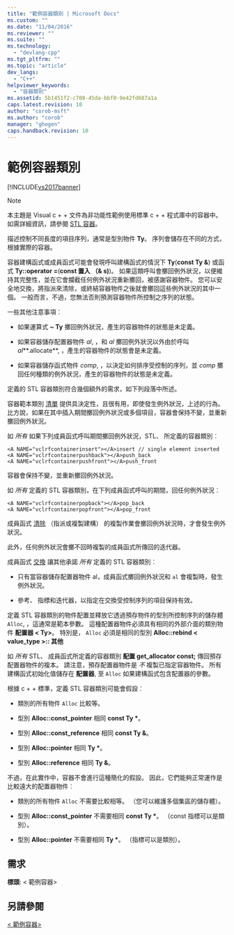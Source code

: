 ```yaml
---
title: "範例容器類別 | Microsoft Docs"
ms.custom: ""
ms.date: "11/04/2016"
ms.reviewer: ""
ms.suite: ""
ms.technology: 
  - "devlang-cpp"
ms.tgt_pltfrm: ""
ms.topic: "article"
dev_langs: 
  - "C++"
helpviewer_keywords: 
  - "容器類別"
ms.assetid: 5b1451f2-c708-45da-bbf0-9e42fd687a1a
caps.latest.revision: 10
author: "corob-msft"
ms.author: "corob"
manager: "ghogen"
caps.handback.revision: 10
---
```

# 範例容器類別
[!INCLUDE[vs2017banner](../assembler/inline/includes/vs2017banner.md)]

> [!NOTE]
>  本主題是 Visual c + + 文件為非功能性範例使用標準 c + + 程式庫中的容器中。 如需詳細資訊，請參閱 [STL 容器](../standard-library/stl-containers.md)。  
  
 描述控制不同長度的項目序列，通常是型別物件 **Ty**。 序列會儲存在不同的方式，根據實際的容器。  
  
 容器建構函式或成員函式可能會發現呼叫建構函式的情況下 **Ty**(**const Ty &**) 或函式 **Ty::operator =**(**const 置入 （& s)**)。 如果這類呼叫會擲回例外狀況，以便維持其完整性，並在它會攔截任何例外狀況重新擲回，被感謝容器物件。 您可以安全地交換，將指派來清除，或終結容器物件之後就會擲回這些例外狀況的其中一個。 一般而言，不過，您無法否則預測容器物件所控制之序列的狀態。  
  
 一些其他注意事項︰  
  
-   如果運算式 **~ Ty** 擲回例外狀況，產生的容器物件的狀態是未定義。  
  
-   如果容器儲存配置器物件 *al*, ，和 *al* 擲回例外狀況以外由於呼叫 *al***.allocate**, ，產生的容器物件的狀態會是未定義。  
  
-   如果容器儲存函式物件 *comp*, ，以決定如何排序受控制的序列，並 *comp* 擲回任何種類的例外狀況，產生的容器物件的狀態是未定義。  
  
 定義的 STL 容器類別符合幾個額外的需求，如下列段落中所述。  
  
 容器範本類別 [清單](../standard-library/list-class.md) 提供具決定性，且很有用，即使發生例外狀況，上述的行為。 比方說，如果在其中插入期間擲回例外狀況或多個項目，容器會保持不變，並重新擲回例外狀況。  
  
 如 *所有* 如果下列成員函式呼叫期間擲回例外狀況，STL、 所定義的容器類別︰  
  
```  
<A NAME="vclrfcontainerinsert"></A>insert // single element inserted  
<A NAME="vclrfcontainerpushback"></A>push_back  
<A NAME="vclrfcontainerpushfront"></A>push_front  
```  
  
 容器會保持不變，並重新擲回例外狀況。  
  
 如 *所有* 定義的 STL 容器類別，在下列成員函式呼叫的期間，回任何例外狀況︰  
  
```  
<A NAME="vclrfcontainerpopback"></A>pop_back  
<A NAME="vclrfcontainerpopfront"></A>pop_front  
```  
  
 成員函式 [清除](../standard-library/container-class-erase.md) （指派或複製建構） 的複製作業會擲回例外狀況時，才會發生例外狀況。  
  
 此外，任何例外狀況會擲不回時複製的成員函式所傳回的迭代器。  
  
 成員函式 [交換](../standard-library/container-class-swap.md) 讓其他承諾 *所有* 定義的 STL 容器類別︰  
  
-   只有當容器儲存配置器物件 al，成員函式擲回例外狀況和 `al` 會複製時，發生例外狀況。  
  
-   參考、 指標和迭代器，以指定在交換受控制序列的項目保持有效。  
  
 定義 STL 容器類別的物件配置並釋放它透過預存物件的型別所控制序列的儲存體 `Alloc`, ，這通常是範本參數。 這種配置器物件必須具有相同的外部介面的類別物件 **配置器 \< Ty>**。 特別是， `Alloc` 必須是相同的型別 **Alloc::rebind \< value_type >:: 其他**  
  
 如 *所有* STL、 成員函式所定義的容器類別 **配置 get_allocator const;** 傳回預存配置器物件的複本。 請注意，預存配置器物件是 *不* 複製已指定容器物件。 所有建構函式初始化值儲存在 **配置器**, 至 `Alloc` 如果建構函式包含配置器的參數。  
  
 根據 c + + 標準，定義 STL 容器類別可能會假設︰  
  
-   類別的所有物件 `Alloc` 比較等。  
  
-   型別 **Alloc::const_pointer** 相同 **const Ty \***。  
  
-   型別 **Alloc::const_reference** 相同 **const Ty &**。  
  
-   型別 **Alloc::pointer** 相同 **Ty \***。  
  
-   型別 **Alloc::reference** 相同 **Ty &**。  
  
 不過，在此實作中，容器不會進行這種簡化的假設。 因此，它們能夠正常運作是比較遠大的配置器物件︰  
  
-   類別的所有物件 `Alloc` 不需要比較相等。 （您可以維護多個集區的儲存體）。  
  
-   型別 **Alloc::const_pointer** 不需要相同 **const Ty \***。 （const 指標可以是類別）。  
  
-   型別 **Alloc::pointer** 不需要相同 **Ty \***。 （指標可以是類別）。  
  
## <a name="requirements"></a>需求  
 **標頭**: \< 範例容器>  
  
## <a name="see-also"></a>另請參閱  
 [\< 範例容器>](../standard-library/sample-container.md)

